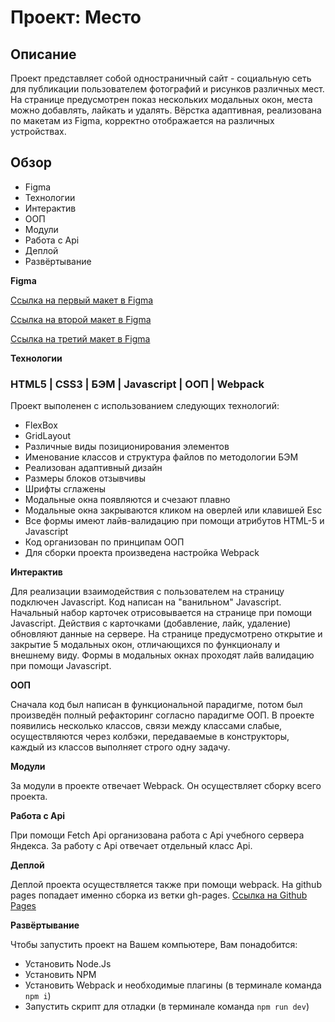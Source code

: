 # Проект: Место

## Описание
Проект представляет собой одностраничный сайт - социальную сеть для публикации пользователем фотографий и рисунков различных мест. На странице предусмотрен показ нескольких модальных окон, места можно добавлять, лайкать и удалять. Вёрстка адаптивная, реализована по макетам из Figma, корректно отображается на различных устройствах. 

## Обзор

* Figma
* Технологии
* Интерактив
* ООП
* Модули
* Работа с Api
* Деплой
* Развёртывание

**Figma**

[Ссылка на первый макет в Figma](https://www.figma.com/file/2cn9N9jSkmxD84oJik7xL7/JavaScript.-Sprint-4?node-id=0%3A1)

[Ссылка на второй макет в Figma](https://www.figma.com/file/bjyvbKKJN2naO0ucURl2Z0/JavaScript.-Sprint-5?node-id=0%3A1)

[Ссылка на третий макет в Figma](https://www.figma.com/file/kRVLKwYG3d1HGLvh7JFWRT/JavaScript.-Sprint-6?node-id=0%3A1)

**Технологии**

### HTML5 | CSS3 | БЭМ | Javascript | ООП | Webpack

Проект выполенен с использованием следующих технологий:
 * FlexBox
 * GridLayout
 * Различные виды позиционирования элементов
 * Именование классов и структура файлов по методологии БЭМ
 * Реализован адаптивный дизайн
 * Размеры блоков отзывчивы
 * Шрифты сглажены
 * Модальные окна появляются и счезают плавно
 * Модальные окна закрываются кликом на оверлей или клавишей Esc
 * Все формы имеют лайв-валидацию при помощи атрибутов HTML-5 и Javascript
 * Код организован по принципам ООП
 * Для сборки проекта произведена настройка Webpack

 **Интерактив**

 Для реализации взаимодействия с пользователем на страницу подключен Javascript. Код написан на "ванильном" Javascript. Начальный набор карточек отрисовывается на странице при помощи Javascript. Действия с карточками (добавление, лайк, удаление) обновляют данные на сервере. На странице предусмотрено открытие и закрытие 5 модальных окон, отличающихся по функционалу и внешнему виду. Формы в модальных окнах проходят лайв валидацию при помощи Javascript.

 **ООП**

Сначала код был написан в функциональной парадигме, потом был произведён полный рефакторинг согласно парадигме ООП. В проекте появились несколько классов, связи между классами слабые, осуществляются через колбэки, передаваемые в конструкторы, каждый из классов выполняет строго одну задачу.

**Модули**

За модули в проекте отвечает Webpack. Он осуществляет сборку всего проекта.

**Работа с Api**

При помощи Fetch Api организована работа с Api учебного сервера Яндекса. За работу с Api отвечает отдельный класс Api.

 **Деплой**

Деплой проекта осуществляется также при помощи webpack. На github pages попадает именно сборка из ветки gh-pages.
[Ссылка на Github Pages](https://trance0id.github.io/mesto/index.html)

 **Развёртывание**
 
 Чтобы запустить проект на Вашем компьютере, Вам понадобится:
 * Установить Node.Js
 * Установить NPM
 * Установить Webpack и необходимые плагины (в терминале команда ```npm i```)
 * Запустить скрипт для отладки (в терминале команда ```npm run dev```)
